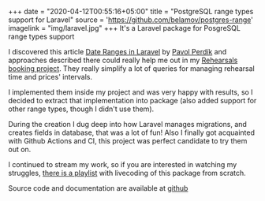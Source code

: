 +++
date = "2020-04-12T00:55:16+05:00"
title = "PostgreSQL range types support for Laravel"
source = 'https://github.com/belamov/postgres-range'
imagelink = "img/laravel.jpg"
+++
It's a Laravel package for PosgreSQL range types support

I discovered this article [Date Ranges in Laravel](https://medium.com/@palypster/ranges-in-laravel-7-using-postgresql-c4bc69b91758) by [Pavol Perdík](https://github.com/palypster) 
and approaches described there could really help me out in my [Rehearsals booking project](/projects/rehearsals-booking/). 
They really simplify a lot of queries for managing rehearsal time and prices' intervals.

I implemented them inside my project and was very happy with results, 
so I decided to extract that implementation into package 
(also added support for other range types, though I didn't use them).

During the creation I dug deep into how Laravel manages migrations, 
and creates fields in database, that was a lot of fun! 
Also I finally got acquainted with Github Actions and CI, 
this project was perfect candidate to try them out on. 

I continued to stream my work, so if you are interested in watching 
my struggles, [there is a playlist](https://www.youtube.com/playlist?list=PL2znuYuctNg_o5Wg6tbRHfS0CAft0AKCk) 
with livecoding of this package from scratch.

Source code and documentation are available at [github](https://github.com/belamov/postgres-range)
